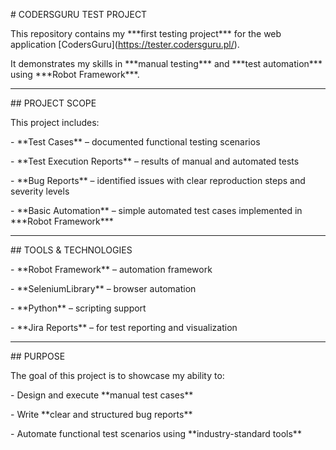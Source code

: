 \# CODERSGURU TEST PROJECT



This repository contains my \*\*\*first testing project\*\*\* for the web application \[CodersGuru](https://tester.codersguru.pl/).  

It demonstrates my skills in \*\*\*manual testing\*\*\* and \*\*\*test automation\*\*\* using \*\*\*Robot Framework\*\*\*.



---



\## PROJECT SCOPE

This project includes:  

\- \*\*Test Cases\*\* – documented functional testing scenarios  

\- \*\*Test Execution Reports\*\* – results of manual and automated tests  

\- \*\*Bug Reports\*\* – identified issues with clear reproduction steps and severity levels  

\- \*\*Basic Automation\*\* – simple automated test cases implemented in \*\*\*Robot Framework\*\*\*  



---



\## TOOLS \& TECHNOLOGIES

\- \*\*Robot Framework\*\* – automation framework  

\- \*\*SeleniumLibrary\*\* – browser automation  

\- \*\*Python\*\* – scripting support  

\- \*\*Jira Reports\*\* – for test reporting and visualization  



---



\## PURPOSE

The goal of this project is to showcase my ability to:  

\- Design and execute \*\*manual test cases\*\*  

\- Write \*\*clear and structured bug reports\*\*  

\- Automate functional test scenarios using \*\*industry-standard tools\*\*  



